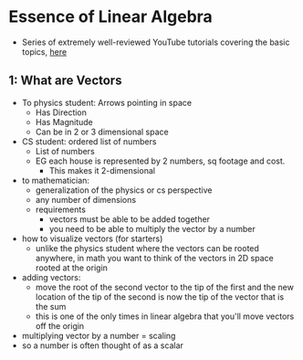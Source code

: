 Essence of Linear Algebra
=====================

- Series of extremely well-reviewed YouTube tutorials covering the basic topics, [here](https://www.youtube.com/watch?v=fNk_zzaMoSs&list=PLZHQObOWTQDPD3MizzM2xVFitgF8hE_ab)

## 1: What are Vectors
- To physics student: Arrows pointing in space
  - Has Direction
  - Has Magnitude
  - Can be in 2 or 3 dimensional space
- CS student: ordered list of numbers
  - List of numbers
  - EG each house is represented by 2 numbers, sq footage and cost.
    - This makes it 2-dimensional     
- to mathematician:
  - generalization of the physics or cs perspective
  - any number of dimensions
  - requirements
    - vectors must be able to be added together
    - you need to be able to multiply the vector by a number
- how to visualize vectors (for starters)
  - unlike the physics student where the vectors can be rooted anywhere, in math you want to think of the vectors in 2D space rooted at the origin
- adding vectors:
  - move the root of the second vector to the tip of the first and the new location of the tip of the second is now the tip of the vector that is the sum
  - this is one of the only times in linear algebra that you'll move vectors off the origin
- multiplying vector by a number = scaling
- so a number is often thought of as a scalar


  